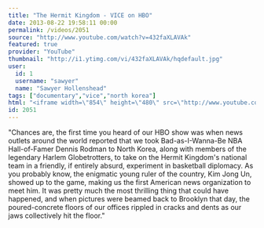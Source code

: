 ```yaml
---
title: "The Hermit Kingdom - VICE on HBO"
date: 2013-08-22 19:58:11 00:00
permalink: /videos/2051
source: "http://www.youtube.com/watch?v=432faXLAVAk"
featured: true
provider: "YouTube"
thumbnail: "http://i1.ytimg.com/vi/432faXLAVAk/hqdefault.jpg"
user:
  id: 1
  username: "sawyer"
  name: "Sawyer Hollenshead"
tags: ["documentary","vice","north korea"]
html: "<iframe width=\"854\" height=\"480\" src=\"http://www.youtube.com/embed/432faXLAVAk?wmode=transparent&feature=oembed\" frameborder=\"0\" allowfullscreen></iframe>"
id: 2051
---
```


"Chances are, the first time you heard of our HBO show was when news outlets around the world reported that we took Bad-as-I-Wanna-Be NBA Hall-of-Famer Dennis Rodman to North Korea, along with members of the legendary Harlem Globetrotters, to take on the Hermit Kingdom's national team in a friendly, if entirely absurd, experiment in basketball diplomacy. As you probably know, the enigmatic young ruler of the country, Kim Jong Un, showed up to the game, making us the first American news organization to meet him. It was pretty much the most thrilling thing that could have happened, and when pictures were beamed back to Brooklyn that day, the poured-concrete floors of our offices rippled in cracks and dents as our jaws collectively hit the floor."